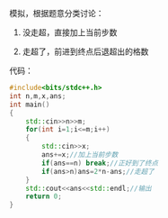 模拟，根据题意分类讨论：

1. 没走超，直接加上当前步数

2. 走超了，前进到终点后退超出的格数 

代码：

```cpp
#include<bits/stdc++.h>
int n,m,x,ans;
int main() 
{
	std::cin>>n>>m;
	for(int i=1;i<=m;i++)
	{
		std::cin>>x;
		ans+=x;//加上当前步数 
		if(ans==n) break;//正好到了终点 
		if(ans>n)ans=2*n-ans;//走超了 
	} 
	std::cout<<ans<<std::endl;//输出 
	return 0;
}
```
